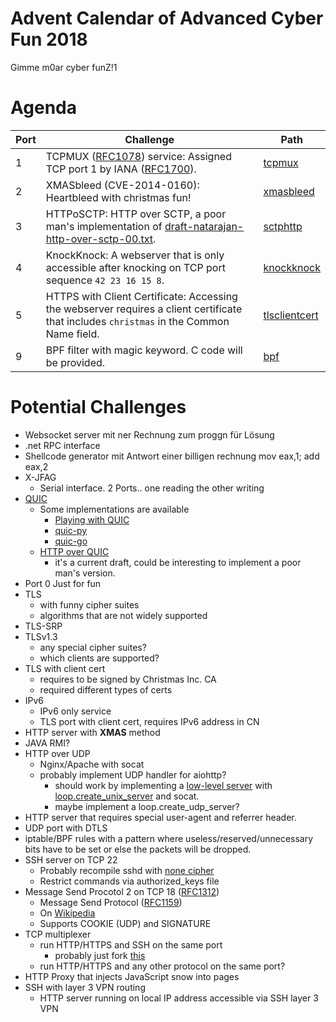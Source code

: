 # Advent Calendar of Advanced Cyber Fun 2018
Gimme m0ar cyber funZ!1

# Agenda

| Port | Challenge | Path |
| ---- | --------- | ---- |
| 1    | TCPMUX ([RFC1078](https://tools.ietf.org/html/rfc1078)) service: Assigned TCP port 1 by IANA ([RFC1700](https://tools.ietf.org/html/rfc1700)). | [tcpmux](tcpmux) 
| 2    | XMASbleed (CVE-2014-0160): Heartbleed with christmas fun! | [xmasbleed](xmasbleed)
| 3    | HTTPoSCTP: HTTP over SCTP, a poor man's implementation of [draft-natarajan-http-over-sctp-00.txt](https://tools.ietf.org/html/draft-natarajan-http-over-sctp-00). | [sctphttp](sctphttp)
| 4    | KnockKnock: A webserver that is only accessible after knocking on TCP port sequence `42 23 16 15 8`. | [knockknock](knockknock)
| 5    | HTTPS with Client Certificate: Accessing the webserver requires a client certificate that includes `christmas` in the Common Name field. | [tlsclientcert](tlsclientcert)
| 9    | BPF filter with magic keyword. C code will be provided. | [bpf](bpf)

# Potential Challenges

* Websocket server mit ner Rechnung zum proggn für Lösung
* .net RPC interface
* Shellcode generator mit Antwort einer billigen rechnung mov eax,1; add eax,2
* X-JFAG
  * Serial interface. 2 Ports.. one reading the other writing
* [QUIC](https://ma.ttias.be/googles-quic-protocol-moving-web-tcp-udp/)
    * Some implementations are available
        * [Playing with QUIC](https://www.chromium.org/quic/playing-with-quic)
        * [quic-py](https://github.com/ZhukovAlexander/quic-py)
        * [quic-go](https://github.com/lucas-clemente/quic-go)
    * [HTTP over QUIC](https://tools.ietf.org/html/draft-ietf-quic-http-03)
        * it's a current draft, could be interesting to implement a poor man's version.
* Port 0 Just for fun
* TLS
    * with funny cipher suites
    * algorithms that are not widely supported
* TLS-SRP
* TLSv1.3
    * any special cipher suites?
    * which clients are supported?
* TLS with client cert
    * requires to be signed by Christmas Inc. CA
    * required different types of certs
* IPv6
    * IPv6 only service
    * TLS port with client cert, requires IPv6 address in CN
* HTTP server with **XMAS** method
* JAVA RMI?
* HTTP over UDP
    * Nginx/Apache with socat
    * probably implement UDP handler for aiohttp?
        * should work by implementing a [low-level server](https://docs.aiohttp.org/en/stable/web_lowlevel.html#run-a-basic-low-level-server) with [loop.create_unix_server](https://docs.python.org/3/library/asyncio-eventloop.html#asyncio.loop.create_server) and socat.
        * maybe implement a loop.create_udp_server?
* HTTP server that requires special user-agent and referrer header.
* UDP port with DTLS
* iptable/BPF rules with a pattern where useless/reserved/unnecessary bits have to be set or else the packets will be dropped.
* SSH server on TCP 22
    * Probably recompile sshd with [none cipher](https://serverfault.com/questions/116875/how-can-i-disable-encryption-on-openssh/606367#606367)
    * Restrict commands via authorized_keys file
* Message Send Procotol 2 on TCP 18 ([RFC1312](https://tools.ietf.org/html/rfc1312))
    * Message Send Protocol ([RFC1159](https://tools.ietf.org/html/rfc1159))
    * On [Wikipedia](https://en.wikipedia.org/wiki/Message_Send_Protocol)
    * Supports COOKIE (UDP) and SIGNATURE
* TCP multiplexer
    * run HTTP/HTTPS and SSH on the same port
        * probably just fork [this](https://github.com/draplater/tcpmux)
    * run HTTP/HTTPS and any other protocol on the same port?
* HTTP Proxy that injects JavaScript snow into pages
* SSH with layer 3 VPN routing
    * HTTP server running on local IP address accessible via SSH layer 3 VPN
